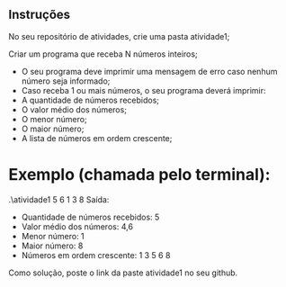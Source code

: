 ## Instruções

No seu repositório de atividades, crie uma pasta atividade1;

Criar um programa que receba N números inteiros;
- O seu programa deve imprimir uma mensagem de erro caso nenhum número seja informado;
- Caso receba 1 ou mais números, o seu programa deverá imprimir:
- A quantidade de números recebidos;
- O valor médio dos números;
- O menor número;
- O maior número;
- A lista de números em ordem crescente;

# Exemplo (chamada pelo terminal):

.\atividade1 5 6 1 3 8
Saída:
- Quantidade de números recebidos: 5
- Valor médio dos números: 4,6
- Menor número: 1
- Maior número: 8
- Números em ordem crescente: 1 3 5 6 8

Como solução, poste o link da paste atividade1 no seu github.